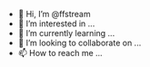 - 👋 Hi, I’m @ffstream
- 👀 I’m interested in ...
- 🌱 I’m currently learning ...
- 💞️ I’m looking to collaborate on ...
- 📫 How to reach me ...

<!---
ffstream/ffstream is a ✨ special ✨ repository because its `README.md` (this file) appears on your GitHub profile.
You can click the Preview link to take a look at your changes.
--->

